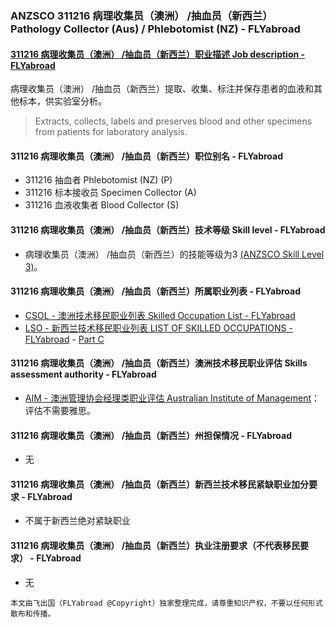 ### ANZSCO 311216 病理收集员（澳洲） /抽血员（新西兰） Pathology Collector (Aus) / Phlebotomist (NZ) - FLYabroad ###

#### [311216 病理收集员（澳洲） /抽血员（新西兰）职业描述 Job description - FLYabroad](http://www.flyabroadvisa.com/anzsco/31121.html#311216)

病理收集员（澳洲） /抽血员（新西兰）提取、收集、标注并保存患者的血液和其他标本，供实验室分析。

> Extracts, collects, labels and preserves blood and other specimens from patients for laboratory analysis.

#### 311216 病理收集员（澳洲） /抽血员（新西兰）职位别名 - FLYabroad
 
- 311216	 抽血者 Phlebotomist (NZ) (P)
- 311216 标本接收员 Specimen Collector (A)
- 311216 血液收集者 Blood Collector (S)

#### 311216 病理收集员（澳洲） /抽血员（新西兰）技术等级 Skill level - FLYabroad

- 病理收集员（澳洲） /抽血员（新西兰）的技能等级为3 [(ANZSCO Skill Level 3)](http://www.flyabroadvisa.com/anzsco/)。

#### 311216 病理收集员（澳洲） /抽血员（新西兰）所属职业列表 - FLYabroad

- [CSOL - 澳洲技术移民职业列表 Skilled Occupation List - FLYabroad](http://www.flyabroadvisa.com/sol/)
- [LSO - 新西兰技术移民职业列表 LIST OF SKILLED OCCUPATIONS - FLYabroad](http://nz.flyabroadvisa.com/lso/) - [Part C](partc)

#### 311216 病理收集员（澳洲） /抽血员（新西兰）澳洲技术移民职业评估 Skills assessment authority - FLYabroad

- [AIM - 澳洲管理协会经理类职业评估 Australian Institute of Management](http://www.flyabroadvisa.com/ass/aim.html)：评估不需要雅思。

#### 311216 病理收集员（澳洲） /抽血员（新西兰）州担保情况 - FLYabroad

- 无

#### 311216 病理收集员（澳洲） /抽血员（新西兰）新西兰技术移民紧缺职业加分要求 - FLYabroad

- 不属于新西兰绝对紧缺职业

#### 311216 病理收集员（澳洲） /抽血员（新西兰）执业注册要求（不代表移民要求） - FLYabroad

- 无

`本文由飞出国（FLYabroad @Copyright）独家整理完成，请尊重知识产权，不要以任何形式散布和传播。`